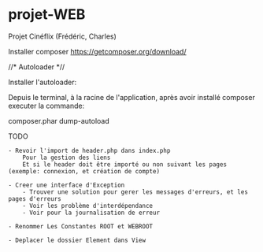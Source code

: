 # projet-WEB
Projet Cinéflix (Frédéric, Charles)


Installer composer
https://getcomposer.org/download/

//* Autoloader *//

Installer l'autoloader:

Depuis le terminal, à la racine de l'application, après avoir installé composer executer la commande:

composer.phar dump-autoload

TODO

    - Revoir l'import de header.php dans index.php
        Pour la gestion des liens
        Et si le header doit être importé ou non suivant les pages (exemple: connexion, et création de compte)
    
    - Creer une interface d'Exception
        - Trouver une solution pour gerer les messages d'erreurs, et les pages d'erreurs
        - Voir les problème d'interdépendance
        - Voir pour la journalisation de erreur
    
    - Renommer Les Constantes ROOT et WEBROOT

    - Deplacer le dossier Element dans View
